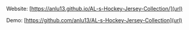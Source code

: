 Website: [https://anlu13.github.io/AL-s-Hockey-Jersey-Collection/](url)

Demo: [https://github.com/anlu13/AL-s-Hockey-Jersey-Collection](url)
